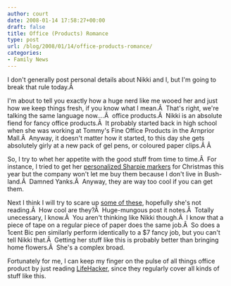 ```yaml
---
author: court
date: 2008-01-14 17:58:27+00:00
draft: false
title: Office (Products) Romance
type: post
url: /blog/2008/01/14/office-products-romance/
categories:
- Family News
---
```


I don't generally post personal details about Nikki and I, but I'm going to break that rule today.Â 

I'm about to tell you exactly how a huge nerd like me wooed her and just how we keep things fresh, if you know what I mean.Â  That's right, we're talking the same language now....Â  office products.Â  Nikki is an absolute fiend for fancy office products.Â  It probably started back in high school when she was working at Tommy's Fine Office Products in the Arnprior Mall.Â  Anyway, it doesn't matter how it started, to this day she gets absolutely girly at a new pack of gel pens, or coloured paper clips.Â Â 

So, I try to whet her appetite with the good stuff from time to time.Â  For instance, I tried to get her [personalized Sharpie markers](https://www.mysharpie.com/) for Christmas this year but the company won't let me buy them because I don't live in Bush-land.Â  Damned Yanks.Â  Anyway, they are way too cool if you can get them.

Next I think I will try to scare up [some of these](http://www.megasticky.com/index.html), hopefully she's not reading.Â  How cool are they?Â  Huge-mungous post it notes.Â  Totally unecessary, I know.Â  You aren't thinking like Nikki though.Â  I know that a piece of tape on a regular piece of paper does the same job.Â  So does a 1cent Bic pen similarly perform identically to a $7 fancy job, but you can't tell Nikki that.Â  Getting her stuff like this is probably better than bringing home flowers.Â  She's a complex broad.

Fortunately for me, I can keep my finger on the pulse of all things office product by just reading [LifeHacker](http://lifehacker.com), since they regularly cover all kinds of stuff like this.
